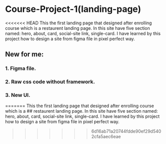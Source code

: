 # Course-Project-1(landing-page)

<<<<<<< HEAD
This the first landing page that designed after enrolling course which is a restaurent landing page. In this site have five section named: hero, about, card, social-site link, single-card. I have learned by this project how to design a site from figma file in pixel perfect way.

## New for me:

### 1. Figma file.
### 2. Raw css code without framework.
### 3. New UI.
=======
This the first landing page that designed after enrolling course which is a ## restaurent landing page. In this site have five section named: hero, about, card, social-site link, single-card. I have learned by this project how to design a site from figma file in pixel perfect way.
>>>>>>> 6d16ab71a20744fdde90ef29d5402cfa5aec6eae
